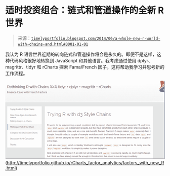 <!--yml

category: 未分类

date: 2024-05-18 14:53:10

-->

# 适时投资组合：链式和管道操作的全新 R 世界

> 来源：[`timelyportfolio.blogspot.com/2014/06/a-whole-new-r-world-with-chains-and.html#0001-01-01`](http://timelyportfolio.blogspot.com/2014/06/a-whole-new-r-world-with-chains-and.html#0001-01-01)

我认为 R 语言世界近期的转向链式和管道操作将会是永久的。即便不是这样，这种代码风格很好地转换到 JavaScript 和其他语言。我考虑通过使用 dplyr、magrittr、tidyr 和 rCharts 探索 Fama/French 因子，这将帮助我学习并思考新的工作流程。

![image](img/8023a6547b7258e4455c6ea4823b5901.png "image")(http://timelyportfolio.github.io/rCharts_factor_analytics/factors_with_new_R.html)
